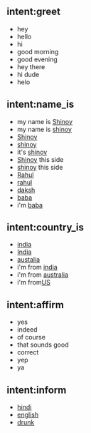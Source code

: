 ## intent:greet
- hey
- hello
- hi
- good morning
- good evening
- hey there
- hi dude
- helo

## intent:name_is
- my name is [Shinoy](NAME:Shinoy)
- my name is [shinoy](NAME:Shinoy)
- [Shinoy](NAME:Shinoy)
- [shinoy](NAME:Shinoy)
- it's [shinoy](NAME:Shinoy)
- [Shinoy](NAME:Shinoy) this side
- [shinoy](NAME:Shinoy) this side
- [Rahul](NAME)
- [rahul](NAME)
- [daksh](NAME)
- [baba](NAME)
- i'm [baba](NAME)

## intent:country_is
- [india](COUNTRY:india)
- [India](COUNTRY:india)
- [austalia](COUNTRY:australia)
- i'm from [india](COUNTRY:india)
- i'm from [australia](COUNTRY:australia)
- i'm from[US](COUNTRY:US)

## intent:affirm
- yes
- indeed
- of course
- that sounds good
- correct
- yep
- ya

## intent:inform
- [hindi](songs:sad)
- [english](songs:english)
- [drunk](songs:drunk)

